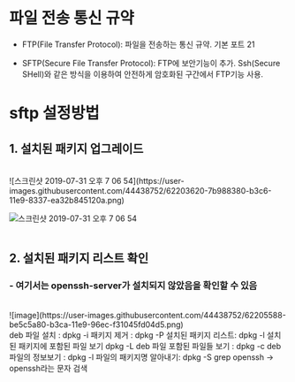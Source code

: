 # 파일 전송 통신 규약
- FTP(File Transfer Protocol): 파일을 전송하는 통신 규약. 기본 포트 21

- SFTP(Secure File Transfer Protocol): FTP에 보안기능이 추가. Ssh(Secure SHell)와 같은 방식을 이용하여 안전하게 암호화된 구간에서 FTP기능 사용. 

# sftp 설정방법
## 1. 설치된 패키지 업그레이드 
<br/>
![스크린샷 2019-07-31 오후 7 06 54](https://user-images.githubusercontent.com/44438752/62203620-7b988380-b3c6-11e9-8337-ea32b845120a.png)

![스크린샷 2019-07-31 오후 7 06 54](https://user-images.githubusercontent.com/44438752/62203620-7b988380-b3c6-11e9-8337-ea32b845120a.png)
<br/><br/>
## 2. 설치된 패키지 리스트 확인
### - 여기서는 openssh-server가 설치되지 않았음을 확인할 수 있음
<br/>
![image](https://user-images.githubusercontent.com/44438752/62205588-be5c5a80-b3ca-11e9-96ec-f31045fd04d5.png)
<br/>
deb 파일 설치 : dpkg -i <file name.deb>
패키지 제거 : dpkg -P <package nae>
설치된 패키지 리스트: dpkg -l
설치된 패키지에 포함된 파일 보기 dpkg -L <package name>
deb 파일 포함된 파일들 보기 : dpkg -c <file name.deb>
deb 파일의 정보보기 : dpkg -l <file name.deb>
파일의 패키지명 알아내기: dpkg -S <file name>
grep openssh -> openssh라는 문자 검색
